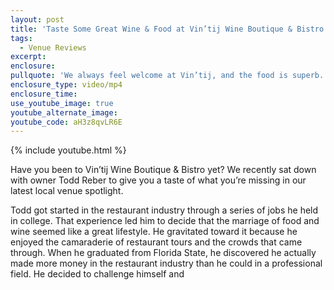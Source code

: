 ```yaml
---
layout: post
title: 'Taste Some Great Wine & Food at Vin’tij Wine Boutique & Bistro'
tags:
  - Venue Reviews
excerpt:
enclosure:
pullquote: 'We always feel welcome at Vin’tij, and the food is superb.'
enclosure_type: video/mp4
enclosure_time:
use_youtube_image: true
youtube_alternate_image:
youtube_code: aH3z8qvLR6E
---
```



{% include youtube.html %}

Have you been to Vin’tij Wine Boutique & Bistro yet? We recently sat down with owner Todd Reber to give you a taste of what you’re missing in our latest local venue spotlight.

Todd got started in the restaurant industry through a series of jobs he held in college. That experience led him to decide that the marriage of food and wine seemed like a great lifestyle. He gravitated toward it because he enjoyed the camaraderie of restaurant tours and the crowds that came through. When he graduated from Florida State, he discovered he actually made more money in the restaurant industry than he could in a professional field. He decided to challenge himself and